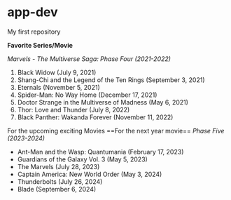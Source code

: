 # app-dev
My first repository

**Favorite Series/Movie**

*Marvels - The Multiverse Saga: Phase Four (2021-2022)*

1. Black Widow (July 9, 2021)
2. Shang-Chi and the Legend of the Ten Rings (September 3, 2021)
3. Eternals (November 5, 2021)
4. Spider-Man: No Way Home (December 17, 2021)
5. Doctor Strange in the Multiverse of Madness (May 6, 2021)
6. Thor: Love and Thunder (July 8, 2022)
7. Black Panther: Wakanda Forever (November 11, 2022)

[^1]: This I've already watch movies and also my favorites.

For the upcoming exciting Movies ==For the next year movie==
*Phase Five (2023-2024)*

- Ant-Man and the Wasp: Quantumania (February 17, 2023)
- Guardians of the Galaxy Vol. 3 (May 5, 2023)
- The Marvels (July 28, 2023)
- Captain America: New World Order (May 3, 2024)
- Thunderbolts (July 26, 2024)
- Blade (September 6, 2024)
